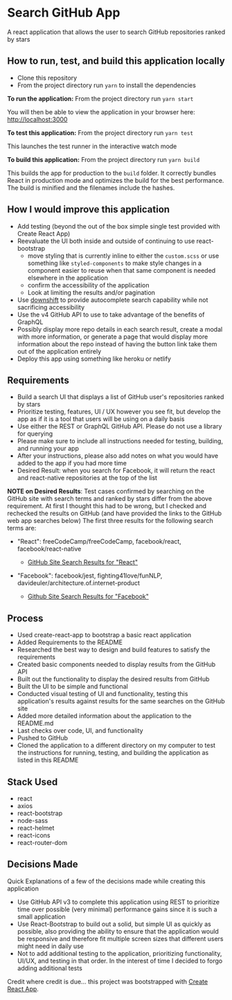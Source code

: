 # Search GitHub App
A react application that allows the user to search GitHub repositories ranked by stars


## How to run, test, and build this application locally
- Clone this repository
- From the project directory run `yarn` to install the dependencies


**To run the application:** 
From the project directory run `yarn start`

You will then be able to view the application in your browser here: [http://localhost:3000](http://localhost:3000)


**To test this application:**
From the project directory run `yarn test`

This launches the test runner in the interactive watch mode


**To build this application:**
From the project directory run `yarn build`

This builds the app for production to the `build` folder. It correctly bundles React in production mode and optimizes the build for the best performance. The build is minified and the filenames include the hashes.

## How I would improve this application
- Add testing (beyond the out of the box simple single test provided with Create React App)
- Reevaluate the UI both inside and outside of continuing to use react-bootstrap
  - move styling that is currently inline to either the `custom.scss` or use something like `styled-components` to make style changes in a component easier to reuse when that same component is needed elsewhere in the application
  - confirm the accessibility of the application
  - Look at limiting the results and/or pagination
- Use [downshift]() to provide autocomplete search capability while not sacrificing accessibility
- Use the v4 GitHub API to use to take advantage of the benefits of GraphQL
- Possibly display more repo details in each search result, create a modal with more information, or generate a page that would display more information about the repo instead of having the button link take them out of the application entirely
- Deploy this app using something like heroku or netlify

## Requirements
- Build a search UI that displays a list of GitHub user's repositories ranked by stars
- Prioritize testing, features, UI / UX however you see fit, but develop the app as if it is a tool that users will be using on a daily basis
- Use either the REST or GraphQL GitHub API. Please do not use a library for querying
- Please make sure to include all instructions needed for testing, building, and running your app
- After your instructions, please also add notes on what you would have added to the app if you had more time
- Desired Result: when you search for Facebook, it will return the react and react-native repositories at the top of the list

**NOTE on Desired Results**: Test cases confirmed by searching on the GitHub site with search terms and ranked by stars differ from the above requirement. At first I thought this had to be wrong, but I checked and rechecked the results on GitHub (and have provided the links to the GitHub web app searches below) The first three results for the following search terms are: 

  - "React": freeCodeCamp/freeCodeCamp, facebook/react, facebook/react-native
    - [GitHub Site Search Results for "React"](https://github.com/search?o=desc&q=react&s=stars&type=Repositories)


  - "Facebook": facebook/jest, fighting41love/funNLP, davideuler/architecture.of.internet-product
    - [Github Site Search Results for "Facebook"](https://github.com/search?o=desc&q=facebook&s=stars&type=Repositories)


## Process
- Used create-react-app to bootstrap a basic react application
- Added Requirements to the README
- Researched the best way to design and build features to satisfy the requirements
- Created basic components needed to display results from the GitHub API
- Built out the functionality to display the desired results from GitHub
- Built the UI to be simple and functional
- Conducted visual testing of UI and functionality, testing this application's results against results for the same searches on the GitHub site
- Added more detailed information about the application to the README.md
- Last checks over code, UI, and functionality
- Pushed to GitHub
- Cloned the application to a different directory on my computer to test the instructions for running, testing, and building the application as listed in this README


## Stack Used
- react
- axios
- react-bootstrap
- node-sass
- react-helmet
- react-icons
- react-router-dom


## Decisions Made
Quick Explanations of a few of the decisions made while creating this application
- Use GitHub API v3 to complete this application using REST to prioritize time over possible (very minimal) performance gains since it is such a small application
- Use React-Bootstrap to build out a solid, but simple UI as quickly as possible, also providing the ability to ensure that the application would be responsive and therefore fit multiple screen sizes that different users might need in daily use
- Not to add additional testing to the application, prioritizing functionality, UI/UX, and testing in that order. In the interest of time I decided to forgo adding additional tests



Credit where credit is due... this project was bootstrapped with [Create React App](https://github.com/facebook/create-react-app).